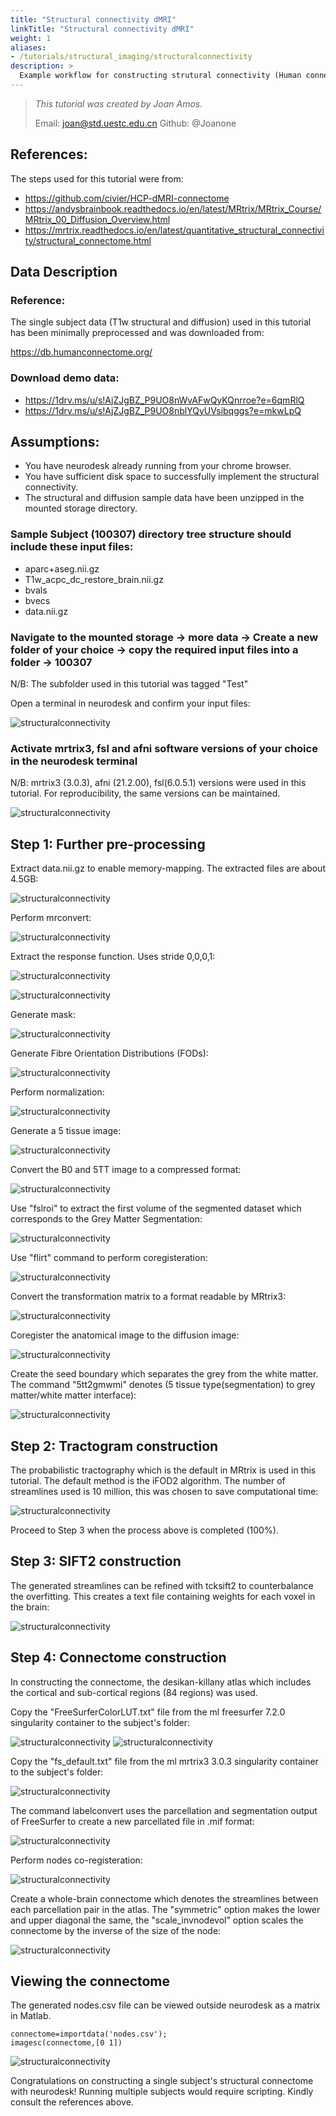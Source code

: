 ```yaml
---
title: "Structural connectivity dMRI"
linkTitle: "Structural connectivity dMRI"
weight: 1
aliases:
- /tutorials/structural_imaging/structuralconnectivity
description: > 
  Example workflow for constructing strutural connectivity (Human connectome project: Single subject)
---
```



> _This tutorial was created by Joan Amos._ 
>
> Email: joan@std.uestc.edu.cn
> Github: @Joanone

## References: 
The steps used for this tutorial were from:
- https://github.com/civier/HCP-dMRI-connectome
- https://andysbrainbook.readthedocs.io/en/latest/MRtrix/MRtrix_Course/MRtrix_00_Diffusion_Overview.html
- https://mrtrix.readthedocs.io/en/latest/quantitative_structural_connectivity/structural_connectome.html

## Data Description
### Reference: 
The single subject data (T1w structural and diffusion) used in this tutorial has been minimally preprocessed and was downloaded from:

https://db.humanconnectome.org/

### Download demo data:
- https://1drv.ms/u/s!AjZJgBZ_P9UO8nWvAFwQyKQnrroe?e=6qmRlQ 
- https://1drv.ms/u/s!AjZJgBZ_P9UO8nblYQyUVsibqggs?e=mkwLpQ


## Assumptions:
- You have neurodesk already running from your chrome browser.
- You have sufficient disk space to successfully implement the structural connectivity.
- The structural and diffusion sample data have been unzipped in the mounted storage directory.

### Sample Subject (100307) directory tree structure should include these input files:
- aparc+aseg.nii.gz
- T1w_acpc_dc_restore_brain.nii.gz
- bvals
- bvecs
- data.nii.gz


### Navigate to the mounted storage &rarr; more data &rarr; Create a new folder of your choice &rarr; copy the required input files into a folder &rarr; 100307

N/B: The subfolder used in this tutorial was tagged "Test"

Open a terminal in neurodesk and confirm your input files:

![structuralconnectivity](/structuralconnectivity/01_start.png '01_start')



###  Activate mrtrix3, fsl and afni software versions of your choice in the neurodesk terminal
N/B: mrtrix3 (3.0.3), afni (21.2.00), fsl(6.0.5.1) versions were used in this tutorial. For reproducibility, the same versions can be maintained.

![structuralconnectivity](/structuralconnectivity/02_activate_softwares.png '02_activate_softwares')



## Step 1: Further pre-processing
Extract data.nii.gz to enable memory-mapping. The extracted files are about 4.5GB:

![structuralconnectivity](/structuralconnectivity/03_preproc.png '03_preproc')

Perform mrconvert:

![structuralconnectivity](/structuralconnectivity/04_preproc.png '04_preproc')

Extract the response function. Uses stride 0,0,0,1:

![structuralconnectivity](/structuralconnectivity/05_preproc.png '05_preproc')

![structuralconnectivity](/structuralconnectivity/06_preproc.png '06_preproc')


Generate mask:

![structuralconnectivity](/structuralconnectivity/07_preproc.png '07_preproc')

Generate Fibre Orientation Distributions (FODs):

![structuralconnectivity](/structuralconnectivity/08_preproc.png '08_preproc')


Perform normalization:

![structuralconnectivity](/structuralconnectivity/09_preproc.png '09_preproc')

Generate a 5 tissue image:

![structuralconnectivity](/structuralconnectivity/10_preproc.png '10_preproc')

Convert the B0 and 5TT image to a compressed format:

![structuralconnectivity](/structuralconnectivity/11_preproc.png '11_preproc')

Use "fslroi" to extract the first volume of the segmented dataset which corresponds to the Grey Matter Segmentation:

![structuralconnectivity](/structuralconnectivity/12_preproc.png '12_preproc')

Use "flirt" command to perform coregisteration:

![structuralconnectivity](/structuralconnectivity/13_preproc.png '13_preproc')


Convert the transformation matrix to a format readable by MRtrix3:

![structuralconnectivity](/structuralconnectivity/14_preproc.png '14_preproc')

Coregister the anatomical image to the diffusion image:

![structuralconnectivity](/structuralconnectivity/15_preproc.png '15_preproc')

Create the seed boundary which separates the grey from the white matter. The command "5tt2gmwmi" denotes (5 tissue type(segmentation) to grey matter/white matter interface):

![structuralconnectivity](/structuralconnectivity/16_preproc.png '16_preproc')

## Step 2: Tractogram construction

The probabilistic tractography which is the default in MRtrix is used in this tutorial. The default method is the iFOD2 algorithm. 
The number of streamlines used is 10 million, this was chosen to save computational time:

![structuralconnectivity](/structuralconnectivity/17_tractogram.png '17_tractogram')

Proceed to Step 3 when the process above is completed (100%).

## Step 3: SIFT2 construction
The generated streamlines can be refined with tcksift2 to counterbalance the overfitting. This creates a text file containing weights for each voxel in the brain:

![structuralconnectivity](/structuralconnectivity/18_sift2.png '18_sift2')

## Step 4: Connectome construction
In constructing the connectome, the desikan-killany atlas which includes the cortical and sub-cortical regions (84 regions) was used.

Copy the "FreeSurferColorLUT.txt" file from the ml freesurfer 7.2.0 singularity container to the subject's folder:

![structuralconnectivity](/structuralconnectivity/19_connectome.png '19_connectome')
![structuralconnectivity](/structuralconnectivity/20_connectome.png '20_connectome')

Copy the "fs_default.txt" file from the ml mrtrix3 3.0.3 singularity container to the subject's folder:

![structuralconnectivity](/structuralconnectivity/21_connectome.png '21_connectome')

The command labelconvert uses the parcellation and segmentation output of FreeSurfer to create a new parcellated file in .mif format:

![structuralconnectivity](/structuralconnectivity/22_connectome.png '22_connectome')

Perform nodes co-registeration:

![structuralconnectivity](/structuralconnectivity/23_connectome.png '23_connectome')


Create a whole-brain connectome which denotes the streamlines between each parcellation pair in the atlas. The "symmetric" option  makes the lower and upper diagonal the same, the "scale_invnodevol" option scales the connectome by the inverse of the size of the node:

![structuralconnectivity](/structuralconnectivity/24_connectome.png '24_connectome')

## Viewing the connectome

The generated nodes.csv file can be viewed outside neurodesk as a matrix in Matlab.

```
connectome=importdata('nodes.csv');
imagesc(connectome,[0 1])

```

![structuralconnectivity](/structuralconnectivity/25_connectome.png '25_connectome')


Congratulations on constructing a single subject's structural connectome with neurodesk! Running multiple subjects would require scripting. Kindly consult the references above.